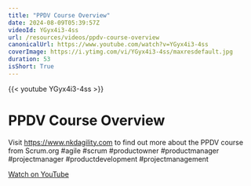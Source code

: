 ```yaml
---
title: "PPDV Course Overview"
date: 2024-08-09T05:39:57Z
videoId: YGyx4i3-4ss
url: /resources/videos/ppdv-course-overview
canonicalUrl: https://www.youtube.com/watch?v=YGyx4i3-4ss
coverImage: https://i.ytimg.com/vi/YGyx4i3-4ss/maxresdefault.jpg
duration: 53
isShort: True
---
```


{{< youtube YGyx4i3-4ss >}}

# PPDV Course Overview

Visit https://www.nkdagility.com to find out more about the PPDV course from Scrum.org #agile #scrum #productowner #productmanager #projectmanager #productdevelopment #projectmanagement

[Watch on YouTube](https://www.youtube.com/watch?v=YGyx4i3-4ss)
